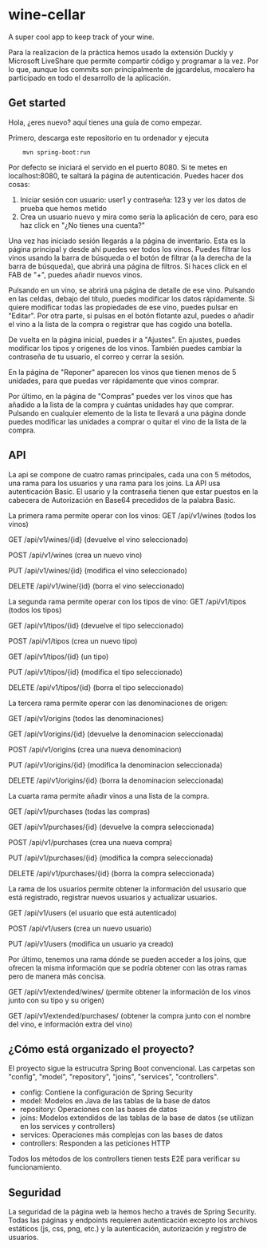 # wine-cellar

A super cool app to keep track of your wine.

Para la realizacion de la práctica hemos usado la extensión Duckly y Microsoft LiveShare que permite compartir código y programar a la vez. Por lo que, aunque los commits son principalmente de jgcardelus, mocalero ha participado en todo el desarrollo de la aplicación.

## Get started

Hola, ¿eres nuevo? aquí tienes una guía de como empezar.

Primero, descarga este repositorio en tu ordenador y ejecuta

```
    mvn spring-boot:run
```

Por defecto se iniciará el servido en el puerto 8080. Si te metes en localhost:8080, te saltará la página de autenticación. Puedes hacer dos cosas:

1. Iniciar sesión con usuario: user1 y contraseña: 123 y ver los datos de prueba que hemos metido
2. Crea un usuario nuevo y mira como sería la aplicación de cero, para eso haz click en "¿No tienes una cuenta?"

Una vez has iniciado sesión llegarás a la página de inventario. Esta es la página principal y desde ahí puedes ver todos los vinos. Puedes filtrar los vinos usando la barra de búsqueda o el botón de filtrar (a la derecha de la barra de búsqueda), que abrirá una página de filtros. Si haces click en el FAB de "+", puedes añadir nuevos vinos.

Pulsando en un vino, se abrirá una página de detalle de ese vino. Pulsando en las celdas, debajo del título, puedes modificar los datos rápidamente. Si quiere modificar todas las propiedades de ese vino, puedes pulsar en "Editar". Por otra parte, si pulsas en el botón flotante azul, puedes o añadir el vino a la lista de la compra o registrar que has cogido una botella.

De vuelta en la página inicial, puedes ir a "Ajustes". En ajustes, puedes modificar los tipos y orígenes de los vinos. También puedes cambiar la contraseña de tu usuario, el correo y cerrar la sesión.

En la página de "Reponer" aparecen los vinos que tienen menos de 5 unidades, para que puedas ver rápidamente que vinos comprar.

Por último, en la página de "Compras" puedes ver los vinos que has añadido a la lista de la compra y cuántas unidades hay que comprar. Pulsando en cualquier elemento de la lista te llevará a una página donde puedes modificar las unidades a comprar o quitar el vino de la lista de la compra.

## API

La api se compone de cuatro ramas principales, cada una con 5 métodos, una rama para los usuarios y una rama para los joins. La API usa autenticación Basic. El usario y la contraseña tienen que estar puestos en la cabecera de Autorización en Base64 precedidos de la palabra Basic.

La primera rama permite operar con los vinos:
GET /api/v1/wines (todos los vinos)

GET /api/v1/wines/{id} (devuelve el vino seleccionado)

POST /api/v1/wines (crea un nuevo vino)

PUT /api/v1/wines/{id} (modifica el vino seleccionado)

DELETE /api/v1/wine/{id} (borra el vino seleccionado)

La segunda rama permite operar con los tipos de vino:
GET /api/v1/tipos (todos los tipos)

GET /api/v1/tipos/{id} (devuelve el tipo seleccionado)

POST /api/v1/tipos (crea un nuevo tipo)

GET /api/v1/tipos/{id} (un tipo)

PUT /api/v1/tipos/{id} (modifica el tipo seleccionado)

DELETE /api/v1/tipos/{id} (borra el tipo seleccionado)

La tercera rama permite operar con las denominaciones de origen:

GET /api/v1/origins (todos las denominaciones)

GET /api/v1/origins/{id} (devuelve la denominacion seleccionada)

POST /api/v1/origins (crea una nueva denominacion)

PUT /api/v1/origins/{id} (modifica la denominacion seleccionada)

DELETE /api/v1/origins/{id} (borra la denominacion seleccionada)

La cuarta rama permite añadir vinos a una lista de la compra.

GET /api/v1/purchases (todas las compras)

GET /api/v1/purchases/{id} (devuelve la compra seleccionada)

POST /api/v1/purchases (crea una nueva compra)

PUT /api/v1/purchases/{id} (modifica la compra seleccionada)

DELETE /api/v1/purchases/{id} (borra la compra seleccionada)

La rama de los usuarios permite obtener la información del ususario que está registrado, registrar nuevos usuarios y actualizar usuarios.

GET /api/v1/users (el usuario que está autenticado)

POST /api/v1/users (crea un nuevo usuario)

PUT /api/v1/users (modifica un usuario ya creado)

Por último, tenemos una rama dónde se pueden acceder a los joins, que ofrecen la misma información que se podría obtener con las otras ramas pero de manera más concisa.

GET /api/v1/extended/wines/ (permite obtener la información de los vinos junto con su tipo y su origen)

GET /api/v1/extended/purchases/ (obtener la compra junto con el nombre del vino, e información extra del vino)

## ¿Cómo está organizado el proyecto?

El proyecto sigue la estrucutra Spring Boot convencional. Las carpetas son "config", "model", "repository", "joins", "services", "controllers".

-   config: Contiene la configuración de Spring Security
-   model: Modelos en Java de las tablas de la base de datos
-   repository: Operaciones con las bases de datos
-   joins: Modelos extendidos de las tablas de la base de datos (se utilizan en los services y controllers)
-   services: Operaciones más complejas con las bases de datos
-   controllers: Responden a las peticiones HTTP

Todos los métodos de los controllers tienen tests E2E para verificar su funcionamiento.

## Seguridad

La seguridad de la página web la hemos hecho a través de Spring Security. Todas las páginas y endpoints requieren autenticación excepto los archivos estáticos (js, css, png, etc.) y la autenticación, autorización y registro de usuarios.
